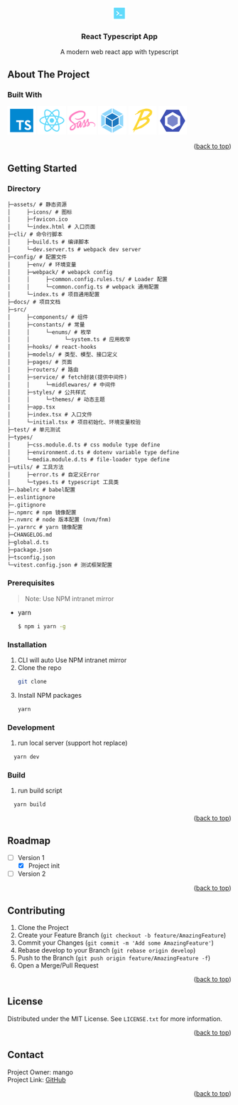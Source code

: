 <a name="readme-top"></a>

<!-- PROJECT LOGO -->
<br />
<div align="center">
<a href="https://github.com/Mango-Golden/react-typescript-app">
  <img src="./docs/images/icons/logo.svg" alt="Logo" width="32" height="32">
</a>
<h3 align="center">React Typescript App</h3>
<p align="center">
  A modern web react app with typescript
</p>
</div>

## About The Project

### Built With

[![TS][Typescript]][Typescript-url]
[![React][React.js]][React-url]
[![Sass][Style.Sass]][Sass-url]
[![Webpack][Webpack.js]][Webpack-url]
[![Babel][Babel.js]][Babel-url]
[![Eslint][Eslint.js]][Eslint-url]

<p align="right">(<a href="#readme-top">back to top</a>)</p>

<!-- GETTING STARTED -->
## Getting Started

### Directory

``` markdown
├─assets/ # 静态资源
│     ├─icons/ # 图标
│     ├─favicon.ico
│     └─index.html # 入口页面
├─cli/ # 命令行脚本
│     ├─build.ts # 编译脚本
│     └─dev.server.ts # webpack dev server
├─config/ # 配置文件
│     ├─env/ # 环境变量
│     ├─webpack/ # webapck config
│     │     ├─common.config.rules.ts/ # Loader 配置
│     │     └─common.config.ts # webpack 通用配置
│     └─index.ts # 项目通用配置
├─docs/ # 项目文档
├─src/
│     ├─components/ # 组件
│     ├─constants/ # 常量
│     │     └─enums/ # 枚举
│     │           └─system.ts # 应用枚举
│     ├─hooks/ # react-hooks
│     ├─models/ # 类型、模型、接口定义
│     ├─pages/ # 页面
│     ├─routers/ # 路由
│     ├─service/ # fetch封装(提供中间件)
│     │     └─middlewares/ # 中间件
│     ├─styles/ # 公共样式
│     │     └─themes/ # 动态主题
│     ├─app.tsx
│     ├─index.tsx # 入口文件
│     └─initial.tsx # 项目初始化、环境变量校验
├─test/ # 单元测试
├─types/
│     ├─css.module.d.ts # css module type define
│     ├─environment.d.ts # dotenv variable type define
│     └─media.module.d.ts # file-loader type define
├─utils/ # 工具方法
│     ├─error.ts # 自定义Error
│     └─types.ts # typescript 工具类
├─.babelrc # babel配置
├─.eslintignore           
├─.gitignore
├─.npmrc # npm 镜像配置
├─.nvmrc # node 版本配置 (nvm/fnm)
├─.yarnrc # yarn 镜像配置
├─CHANGELOG.md
├─global.d.ts
├─package.json
├─tsconfig.json
└─vitest.config.json # 测试框架配置
```

### Prerequisites

> Note: Use NPM intranet mirror

* yarn
  ```sh
  $ npm i yarn -g
  ```

### Installation

1. CLI will auto Use NPM intranet mirror
2. Clone the repo
   ```sh
   git clone
   ```
3. Install NPM packages
   ```sh
   yarn
   ```

### Development

1. run local server (support hot replace)
```sh
  yarn dev
```

### Build

1. run build script

```sh
  yarn build
```

<p align="right">(<a href="#readme-top">back to top</a>)</p>


<!-- ROADMAP -->
## Roadmap

- [ ] Version 1
  - [x] Project init
- [ ] Version 2

<p align="right">(<a href="#readme-top">back to top</a>)</p>

<!-- CONTRIBUTING -->
## Contributing

1. Clone the Project
2. Create your Feature Branch (`git checkout -b feature/AmazingFeature`)
3. Commit your Changes (`git commit -m 'Add some AmazingFeature'`)
4. Rebase develop to your Branch (`git rebase origin develop`)
5. Push to the Branch (`git push origin feature/AmazingFeature -f`)
6. Open a Merge/Pull Request

<p align="right">(<a href="#readme-top">back to top</a>)</p>

<!-- LICENSE -->
## License

Distributed under the MIT License. See `LICENSE.txt` for more information.

<p align="right">(<a href="#readme-top">back to top</a>)</p>



<!-- CONTACT -->
## Contact

Project Owner: mango
<br/>
Project Link: [GitHub](https://github.com/Mango-Golden/react-typescript-app)

<p align="right">(<a href="#readme-top">back to top</a>)</p>

<!-- MARKDOWN LINKS & IMAGES -->
<!-- https://www.markdownguide.org/basic-syntax/#reference-style-links -->


[React.js]: ./docs/images/icons/react.svg
[React-url]: https://reactjs.org/
[Typescript]: ./docs/images/icons/typescript.svg
[Typescript-url]: https://www.typescriptlang.org/
[Style.Sass]: ./docs/images/icons/sass.svg
[Sass-url]: https://www.sass.hk/
[Antd.tsx]: ./docs/images/icons/antd.svg
[Antd-url]: https://ant.design/index-cn
[Webpack.js]: ./docs/images/icons/webpack.svg
[Webpack-url]: https://webpack.js.org/
[Babel.js]: ./docs/images/icons/babel.svg
[Babel-url]: https://babeljs.io/
[SvgR.js]: ./docs/images/icons/svgr.svg
[SvgR-url]: https://react-svgr.com/
[Eslint.js]: ./docs/images/icons/eslint.svg
[Eslint-url]: https://eslint.cn/
